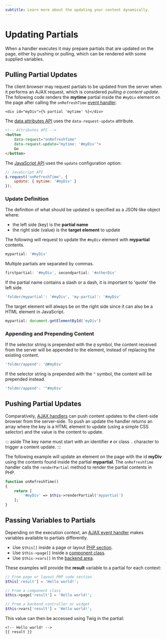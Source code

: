 ```yaml
---
subtitle: Learn more about the updating your content dynamically.
---
```

# Updating Partials

When a handler executes it may prepare partials that are updated on the page, either by pushing or pulling, which can be rendered with some supplied variables.

## Pulling Partial Updates

The client browser may request partials to be updated from the server when it performs an AJAX request, which is considered *pulling a content update*. The following code renders the **mytime** partial inside the `#myDiv` element on the page after calling the `onRefreshTime` [event handler](./handlers.md).

```twig
<div id="myDiv">{% partial 'mytime' %}</div>
```

The [data attributes API](./attributes-api.md) uses the `data-request-update` attribute.

```html
<!-- Attributes API -->
<button
    data-request="onRefreshTime"
    data-request-update="mytime: '#myDiv'">
    Go
</button>
```

The [JavaScript API](./javascript-api.md) uses the `update` configuration option:

```js
// JavaScript API
$.request('onRefreshTime', {
    update: { mytime: '#myDiv' }
});
```

### Update Definition

The definition of what should be updated is specified as a JSON-like object where:

- the left side (key) is the **partial name**
- the right side (value) is the **target element** to update

The following will request to update the `#myDiv` element with **mypartial** contents.

```js
mypartial: '#myDiv'
```

Multiple partials are separated by commas.

```js
firstpartial: '#myDiv', secondpartial: '#otherDiv'
```

If the partial name contains a slash or a dash, it is important to 'quote' the left side.

```js
'folder/mypartial': '#myDiv', 'my-partial': '#myDiv'
```

The target element will always be on the right side since it can also be a HTML element in JavaScript.

```js
mypartial: document.getElementById('myDiv')
```

### Appending and Prepending Content

If the selector string is prepended with the `@` symbol, the content received from the server will be appended to the element, instead of replacing the existing content.

```js
'folder/append': '@#myDiv'
```

If the selector string is prepended with the `^` symbol, the content will be prepended instead.

```js
'folder/append': '^#myDiv'
```

## Pushing Partial Updates

Comparatively, [AJAX handlers](./handlers.md) can push content updates to the client-side browser from the server-side. To push an update the handler returns an array where the key is a HTML element to update (using a simple CSS selector) and the value is the content to update.

::: aside
The key name must start with an identifier `#` or class `.` character to trigger a content update.
:::

The following example will update an element on the page with the id **myDiv** using the contents found inside the partial **mypartial**. The `onRefreshTime` handler calls the `renderPartial` method to render the partial contents in PHP.

```php
function onRefreshTime()
{
    return [
        '#myDiv' => $this->renderPartial('mypartial')
    ];
}
```

## Passing Variables to Partials

Depending on the execution context, an [AJAX event handler](./handlers.md) makes variables available to partials differently.

- Use `$this[]` inside a page or layout [PHP section](../themes/themes.md).
- Use `$this->page[]` inside a [component class](../themes/components.md).
- Use `$this->vars[]` in the [backend area](../../extend/system/controllers.md).

These examples will provide the **result** variable to a partial for each context:

```php
// From page or layout PHP code section
$this['result'] = 'Hello world!';

// From a component class
$this->page['result'] = 'Hello world!';

// From a backend controller or widget
$this->vars['result'] = 'Hello world!';
```

This value can then be accessed using Twig in the partial:

```twig
<!-- Hello world! -->
{{ result }}
```
